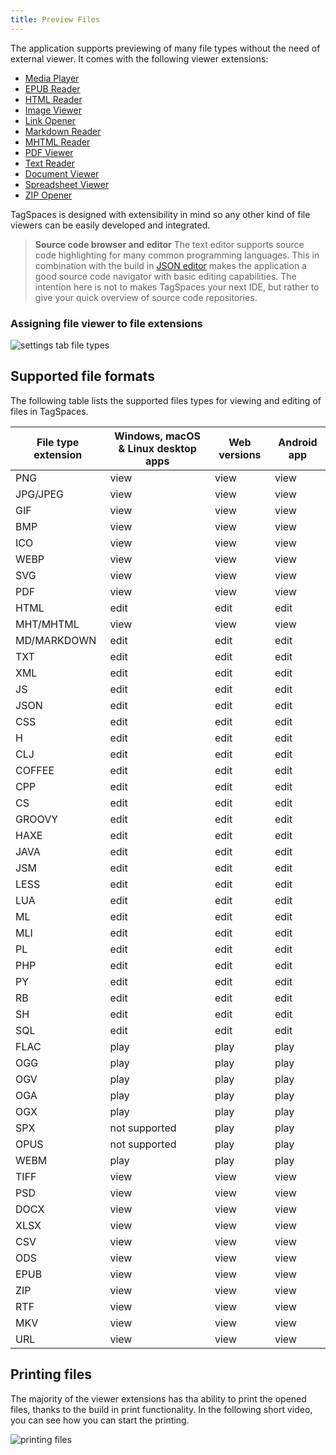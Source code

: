 ```yaml
---
title: Preview Files
---
```


The application supports previewing of many file types without the need of external viewer. It comes with the following viewer extensions:

- [Media Player](extensions/media-player.md)
- [EPUB Reader](extensions/epub-viewer.md)
- [HTML Reader](extensions/html-viewer.md)
- [Image Viewer](extensions/image-viewer.md)
- [Link Opener](extensions/url-viewer.md)
- [Markdown Reader](extensions/md-viewer.md)
- [MHTML Reader](extensions/mhtml-viewer.md)
- [PDF Viewer](extensions/pdf-viewer.md)
- [Text Reader](extensions/text-viewer.md)
- [Document Viewer](extensions/document-viewer.md)
- [Spreadsheet Viewer](extensions/spreadsheet-viewer.md)
- [ZIP Opener](extensions/archive-viewer.md)

TagSpaces is designed with extensibility in mind so any other kind of file viewers can be easily developed and integrated.

> **Source code browser and editor** The text editor supports source code highlighting for many common programming languages. This in combination with the build in [JSON editor](/extensions/json-editor.md) makes the application a good source code navigator with basic editing capabilities. The intention here is not to makes TagSpaces your next IDE, but rather to give your quick overview of source code repositories.

### Assigning file viewer to file extensions

![settings tab file types](/media/settings-tab-file-types.png)

## Supported file formats

The following table lists the supported files types for viewing and editing of files in TagSpaces.

<div className="table-responsive">
<table className="table table-striped">
  <thead>
    <th>File type extension</th>
    <th>Windows, macOS &amp; Linux desktop apps</th>
    <th>Web versions</th>
    <th>Android app</th>
  </thead>
  <tr>
    <td>PNG</td>
    <td>view</td>
    <td>view</td>
    <td>view</td>
  </tr>
  <tr>
    <td>JPG/JPEG</td>
    <td>view</td>
    <td>view</td>
    <td>view</td>
  </tr>
  <tr>
    <td>GIF</td>
    <td>view</td>
    <td>view</td>
    <td>view</td>
  </tr>
  <tr>
    <td>BMP</td>
    <td>view</td>
    <td>view</td>
    <td>view</td>
  </tr>
  <tr>
    <td>ICO</td>
    <td>view</td>
    <td>view</td>
    <td>view</td>
  </tr>
  <tr>
    <td>WEBP</td>
    <td>view</td>
    <td>view</td>
    <td>view</td>
  </tr>
  <tr>
    <td>SVG</td>
    <td>view</td>
    <td>view</td>
    <td>view</td>
  </tr>
  <tr>
    <td>PDF</td>
    <td>view</td>
    <td>view</td>
    <td>view</td>
  </tr>
  <tr>
    <td>HTML</td>
    <td>edit</td>
    <td>edit</td>
    <td>edit</td>
  </tr>
  <tr>
    <td>MHT/MHTML</td>
    <td>view</td>
    <td>view</td>
    <td>view</td>
  </tr>
  <tr>
    <td>MD/MARKDOWN</td>
    <td>edit</td>
    <td>edit</td>
    <td>edit</td>
  </tr>
  <tr>
    <td>TXT</td>
    <td>edit</td>
    <td>edit</td>
    <td>edit</td>
  </tr>
  <tr>
    <td>XML</td>
    <td>edit</td>
    <td>edit</td>
    <td>edit</td>
  </tr>
  <tr>
    <td>JS</td>
    <td>edit</td>
    <td>edit</td>
    <td>edit</td>
  </tr>
  <tr>
    <td>JSON</td>
    <td>edit</td>
    <td>edit</td>
    <td>edit</td>
  </tr>
  <tr>
    <td>CSS</td>
    <td>edit</td>
    <td>edit</td>
    <td>edit</td>
  </tr>
  <tr>
    <td>H</td>
    <td>edit</td>
    <td>edit</td>
    <td>edit</td>
  </tr>
  <tr>
    <td>CLJ</td>
    <td>edit</td>
    <td>edit</td>
    <td>edit</td>
  </tr>
  <tr>
    <td>COFFEE</td>
    <td>edit</td>
    <td>edit</td>
    <td>edit</td>
  </tr>
  <tr>
    <td>CPP</td>
    <td>edit</td>
    <td>edit</td>
    <td>edit</td>
  </tr>
  <tr>
    <td>CS</td>
    <td>edit</td>
    <td>edit</td>
    <td>edit</td>
  </tr>
  <tr>
    <td>GROOVY</td>
    <td>edit</td>
    <td>edit</td>
    <td>edit</td>
  </tr>
  <tr>
    <td>HAXE</td>
    <td>edit</td>
    <td>edit</td>
    <td>edit</td>
  </tr>
  <tr>
    <td>JAVA</td>
    <td>edit</td>
    <td>edit</td>
    <td>edit</td>
  </tr>
  <tr>
    <td>JSM</td>
    <td>edit</td>
    <td>edit</td>
    <td>edit</td>
  </tr>
  <tr>
    <td>LESS</td>
    <td>edit</td>
    <td>edit</td>
    <td>edit</td>
  </tr>
  <tr>
    <td>LUA</td>
    <td>edit</td>
    <td>edit</td>
    <td>edit</td>
  </tr>
  <tr>
    <td>ML</td>
    <td>edit</td>
    <td>edit</td>
    <td>edit</td>
  </tr>
  <tr>
    <td>MLI</td>
    <td>edit</td>
    <td>edit</td>
    <td>edit</td>
  </tr>
  <tr>
    <td>PL</td>
    <td>edit</td>
    <td>edit</td>
    <td>edit</td>
  </tr>
  <tr>
    <td>PHP</td>
    <td>edit</td>
    <td>edit</td>
    <td>edit</td>
  </tr>
  <tr>
    <td>PY</td>
    <td>edit</td>
    <td>edit</td>
    <td>edit</td>
  </tr>
  <tr>
    <td>RB</td>
    <td>edit</td>
    <td>edit</td>
    <td>edit</td>
  </tr>
  <tr>
    <td>SH</td>
    <td>edit</td>
    <td>edit</td>
    <td>edit</td>
  </tr>
  <tr>
    <td>SQL</td>
    <td>edit</td>
    <td>edit</td>
    <td>edit</td>
  </tr>
  <tr>
    <td>FLAC</td>
    <td>play</td>
    <td>play</td>
    <td>play</td>
  </tr>
  <tr>
    <td>OGG</td>
    <td>play</td>
    <td>play</td>
    <td>play</td>
  </tr>
  <tr>
    <td>OGV</td>
    <td>play</td>
    <td>play</td>
    <td>play</td>
  </tr>
  <tr>
    <td>OGA</td>
    <td>play</td>
    <td>play</td>
    <td>play</td>
  </tr>
  <tr>
    <td>OGX</td>
    <td>play</td>
    <td>play</td>
    <td>play</td>
  </tr>
  <tr>
    <td>SPX</td>
    <td>not supported</td>
    <td>play</td>
    <td>play</td>
  </tr>
  <tr>
    <td>OPUS</td>
    <td>not supported</td>
    <td>play</td>
    <td>play</td>
  </tr>
  <tr>
    <td>WEBM</td>
    <td>play</td>
    <td>play</td>
    <td>play</td>
  </tr>
  <tr>
    <td>TIFF</td>
    <td>view</td>
    <td>view</td>
    <td>view</td>
  </tr>
  <tr>
    <td>PSD</td>
    <td>view</td>
    <td>view</td>
    <td>view</td>
  </tr>
  <tr>
    <td>DOCX</td>
    <td>view</td>
    <td>view</td>
    <td>view</td>
  </tr>
  <tr>
    <td>XLSX</td>
    <td>view</td>
    <td>view</td>
    <td>view</td>
  </tr>
  <tr>
    <td>CSV</td>
    <td>view</td>
    <td>view</td>
    <td>view</td>
  </tr>
  <tr>
    <td>ODS</td>
    <td>view</td>
    <td>view</td>
    <td>view</td>
  </tr>      
  <tr>
    <td>EPUB</td>
    <td>view</td>
    <td>view</td>
    <td>view</td>
  </tr>
  <tr>
    <td>ZIP</td>
    <td>view</td>
    <td>view</td>
    <td>view</td>
  </tr>
  <tr>
    <td>RTF</td>
    <td>view</td>
    <td>view</td>
    <td>view</td>
  </tr>
  <tr>
    <td>MKV</td>
    <td>view</td>
    <td>view</td>
    <td>view</td>
  </tr>
  <tr>
    <td>URL</td>
    <td>view</td>
    <td>view</td>
    <td>view</td>
  </tr>  
  </table>
  </div>

## Printing files

The majority of the viewer extensions has tha ability to print the opened files, thanks to the build in print functionality. In the following short video, you can see how you can start the printing.

![printing files](/media/printing.gif)

